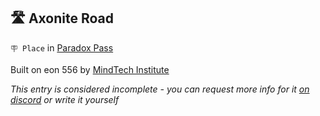 ##  🛣️ Axonite Road

`🪧 Place` in [Paradox Pass](../refs/paradox_pass.md)

Built on eon 556 by [MindTech Institute](../refs/mindtech_institute.md)

_This entry is considered incomplete - you can request more info for it [on discord](<https://discord.com/channels/562910943848169472/1173922660489633802>) or write it yourself_

<!---
keywords:  mt, paradox pass
aliases: 
-->